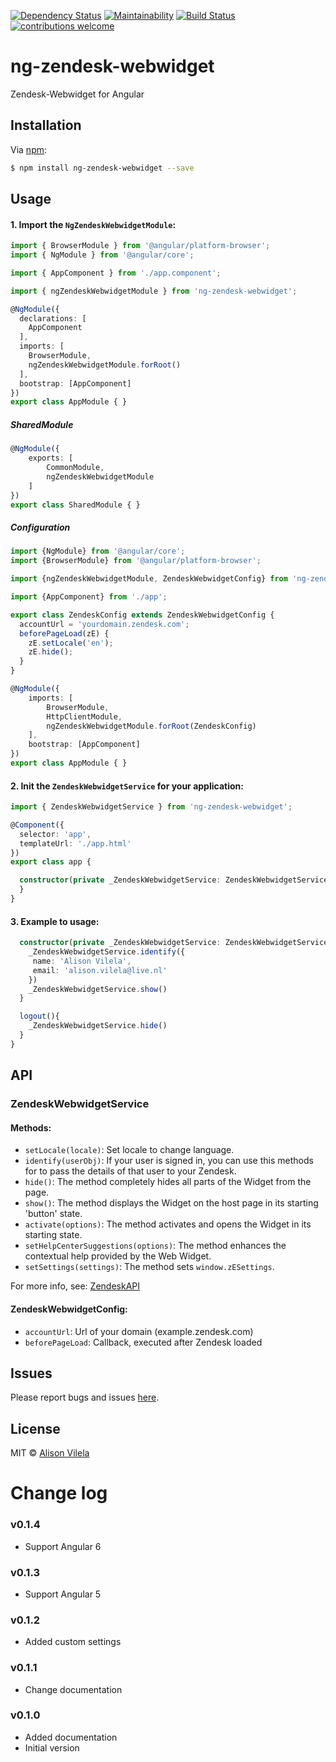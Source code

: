 [![Dependency Status](https://dependencyci.com/github/mackelito/ng-zendesk-webwidget/badge)](https://dependencyci.com/github/mackelito/ng-zendesk-webwidget)
[![Maintainability](https://api.codeclimate.com/v1/badges/933c908a637cbd67013b/maintainability)](https://codeclimate.com/github/mackelito/ng-zendesk-webwidget/maintainability)
[![Build Status](https://travis-ci.org/mackelito/ng-zendesk-webwidget.svg?branch=master)](https://travis-ci.org/mackelito/ng-zendesk-webwidget)
[![contributions welcome](https://img.shields.io/badge/contributions-welcome-brightgreen.svg?style=flat)](https://github.com/mackelito/ng-zendesk-webwidget/issues)

# ng-zendesk-webwidget

Zendesk-Webwidget for Angular

## Installation

Via [npm](https://www.npmjs.com/package/ng-zendesk-webwidget):

```bash
$ npm install ng-zendesk-webwidget --save
```

## Usage

#### 1. Import the `NgZendeskWebwidgetModule`:

```ts
import { BrowserModule } from '@angular/platform-browser';
import { NgModule } from '@angular/core';

import { AppComponent } from './app.component';

import { ngZendeskWebwidgetModule } from 'ng-zendesk-webwidget';

@NgModule({
  declarations: [
    AppComponent
  ],
  imports: [
    BrowserModule,
    ngZendeskWebwidgetModule.forRoot()
  ],
  bootstrap: [AppComponent]
})
export class AppModule { }
```

##### SharedModule

```ts
@NgModule({
    exports: [
        CommonModule,
        ngZendeskWebwidgetModule
    ]
})
export class SharedModule { }
```

##### Configuration

```ts
import {NgModule} from '@angular/core';
import {BrowserModule} from '@angular/platform-browser';

import {ngZendeskWebwidgetModule, ZendeskWebwidgetConfig} from 'ng-zendesk-webwidget';

import {AppComponent} from './app';

export class ZendeskConfig extends ZendeskWebwidgetConfig {
  accountUrl = 'yourdomain.zendesk.com';
  beforePageLoad(zE) {
    zE.setLocale('en');
    zE.hide();
  }
}

@NgModule({
    imports: [
        BrowserModule,
        HttpClientModule,
        ngZendeskWebwidgetModule.forRoot(ZendeskConfig)
    ],
    bootstrap: [AppComponent]
})
export class AppModule { }
```

#### 2. Init the `ZendeskWebwidgetService` for your application:

```ts
import { ZendeskWebwidgetService } from 'ng-zendesk-webwidget';

@Component({
  selector: 'app',
  templateUrl: './app.html'
})
export class app {

  constructor(private _ZendeskWebwidgetService: ZendeskWebwidgetService) {
  }
}
```

#### 3. Example to usage:

```ts
  constructor(private _ZendeskWebwidgetService: ZendeskWebwidgetService) {
    _ZendeskWebwidgetService.identify({
     name: 'Alison Vilela',
     email: 'alison.vilela@live.nl'
    })
    _ZendeskWebwidgetService.show()
  }

  logout(){
    _ZendeskWebwidgetService.hide()
  }
}
```
## API

### ZendeskWebwidgetService

#### Methods:

- `setLocale(locale)`: Set locale to change language.
- `identify(userObj)`: If your user is signed in, you can use this methods for to pass the details of that user to your Zendesk.
- `hide()`: The method completely hides all parts of the Widget from the page.
- `show()`: The method displays the Widget on the host page in its starting 'button' state.
- `activate(options)`: The method activates and opens the Widget in its starting state.
- `setHelpCenterSuggestions(options)`: The method enhances the contextual help provided by the Web Widget.
- `setSettings(settings)`: The method sets `window.zESettings`.

For more info, see: [ZendeskAPI](https://developer.zendesk.com/embeddables/docs/widget/api)

#### ZendeskWebwidgetConfig:

- `accountUrl`: Url of your domain (example.zendesk.com)
- `beforePageLoad`: Callback, executed after Zendesk loaded

## Issues

Please report bugs and issues [here](https://github.com/mackelito/ng-zendesk-webwidget/issues).

## License

MIT © [Alison Vilela](https://github.com/mackelito)

# Change log

### v0.1.4

- Support Angular 6

### v0.1.3

- Support Angular 5

### v0.1.2

- Added custom settings

### v0.1.1

- Change documentation

### v0.1.0

- Added documentation
- Initial version
